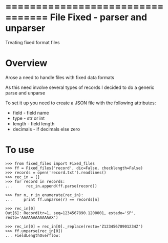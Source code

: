 =================================
 File Fixed - parser and unparser
=================================

Treating fixed format files

Overview
========

Arose a need to handle files with fixed data formats

As this need involve several types of records I decided to do a generic parse and unparse

To set it up you need to create a JSON file with the following attributes:

- field    - field name
- type     - str or int
- length   - field length
- decimals - if decimals else zero

To use
======

    >>> from fixed_files import Fixed_files
    >>> ff = Fixed_files('record', dic=False, checklength=False)
    >>> records = open('record.txt').readlines()
    >>> rec_in = []
    >>> for record in records:
    ...      rec_in.append(ff.parse(record))
    
    >>> for n, r in enumerate(rec_in):
    ...     print ff.unparse(r) == records[n]
        
    >>> rec_in[0]                                               
    Out[6]: Record(tr=1, seq=1234567890.1200001, estado='SP', resto='AAAAAAAAAAAAAX')     

    >>> rec_in[0] = rec_in[0]._replace(resto='Z12345678901234Z')
    >>> ff.unparse(rec_in[0])
    ... FieldLengthOverflow:

